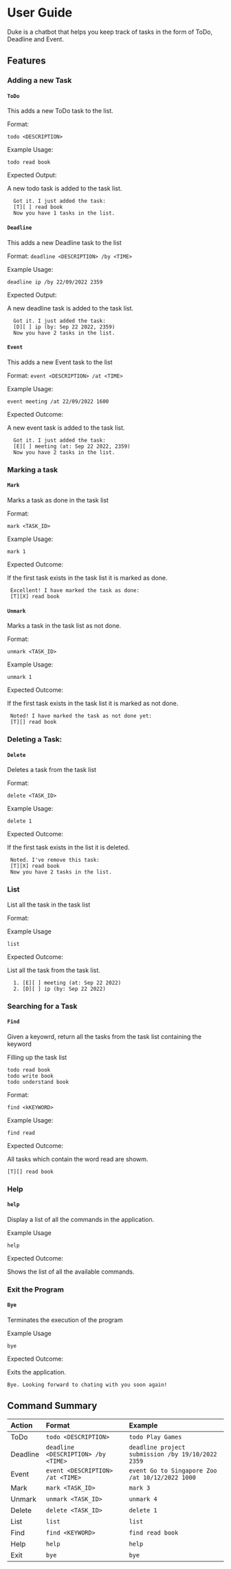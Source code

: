 # User Guide

Duke is a chatbot that helps you keep track of tasks in the form of ToDo, Deadline and Event. 

## Features 

### Adding a new Task

#### `ToDo`

This adds a new ToDo task to the list.

Format:

`todo <DESCRIPTION>`

Example Usage:

```
todo read book 
```

Expected Output:

A new todo task is added to the task list.
```
  Got it. I just added the task: 
  [T][ ] read book 
  Now you have 1 tasks in the list.
```

#### `Deadline`

This adds a new Deadline task to the list 

Format: 
`deadline <DESCRIPTION> /by <TIME>`

Example Usage:

```
deadline ip /by 22/09/2022 2359
```

Expected Output:

A new deadline task is added to the task list.
```
  Got it. I just added the task: 
  [D][ ] ip (by: Sep 22 2022, 2359)
  Now you have 2 tasks in the list.
```

#### `Event`

This adds a new Event task to the list 


Format: 
`event <DESCRIPTION> /at <TIME>`

Example Usage:

```
event meeting /at 22/09/2022 1600
```

Expected Outcome:

A new event task is added to the task list.
```
  Got it. I just added the task: 
  [E][ ] meeting (at: Sep 22 2022, 2359)
  Now you have 2 tasks in the list.
```

### Marking a task 

#### `Mark`

Marks a task as done in the task list 

Format:

`mark <TASK_ID>`

Example Usage:

```
mark 1 
```
Expected Outcome:

If the first task exists in the task list it is marked as done.
```
 Excellent! I have marked the task as done: 
 [T][X] read book 
```


#### `Unmark`

Marks a task in the task list as not done. 

Format:

`unmark <TASK_ID>`

Example Usage:

```
unmark 1 
```

Expected Outcome:

If the first task exists in the task list it is marked as  not done.
```
 Noted! I have marked the task as not done yet: 
 [T][] read book 
```


### Deleting a Task: 

#### `Delete`

Deletes a task from the task list 

Format:

`delete <TASK_ID>`

Example Usage:

```
delete 1 
```

Expected Outcome:

If the first task exists in the list it is deleted. 
```
 Noted. I've remove this task: 
 [T][X] read book 
 Now you have 2 tasks in the list.
```

### List 

List all the task in the task list 

Format:

Example Usage 

```
list
```

Expected Outcome:

List all the task from the task list. 
```
  1. [E][ ] meeting (at: Sep 22 2022)
  2. [D][ ] ip (by: Sep 22 2022)
```


### Searching for a Task 

#### `Find`

Given a keyowrd, return all the tasks from the task list containing the keyword


Filling up the task list 
```
todo read book
todo write book 
todo understand book
```

Format:

`find <kKEYWORD>`

Example Usage:

```
find read
```

Expected Outcome:

All tasks which contain the word read are showm. 
```
[T][] read book 
```

### Help 

#### `help`

Display a list of all the commands in the application. 

Example Usage

```
help
```
Expected Outcome:

Shows the list of all the available commands. 

### Exit the Program 

#### `Bye`

Terminates the execution of the program 

Example Usage

```
bye
```
Expected Outcome:

Exits the application. 
```
Bye. Looking forward to chating with you soon again!
```


## Command Summary

|Action|Format|Example|
|:-|:-|:-|
|ToDo|`todo <DESCRIPTION>`|`todo Play Games`|
|Deadline|`deadline <DESCRIPTION> /by <TIME>`|`deadline project submission /by 19/10/2022 2359`|
|Event|`event <DESCRIPTION> /at <TIME>`|`event Go to Singapore Zoo /at 10/12/2022 1000`|
|Mark|`mark <TASK_ID>`|`mark 3`|
|Unmark|`unmark <TASK_ID>`|`unmark 4`|
|Delete|`delete <TASK_ID>`|`delete 1`|
|List|`list`|`list`|
|Find|`find <KEYWORD>`|`find read book`|
|Help|`help`|`help`|
|Exit|`bye`|`bye`|


